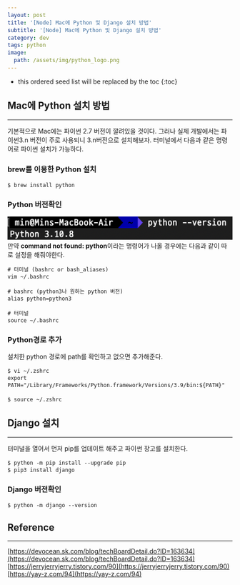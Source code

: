 ```yaml
---
layout: post
title: '[Node] Mac에 Python 및 Django 설치 방법'
subtitle: '[Node] Mac에 Python 및 Django 설치 방법'
category: dev
tags: python
image:
  path: /assets/img/python_logo.png
---
```


<!-- prettier-ignore -->
* this ordered seed list will be replaced by the toc 
{:toc}

## Mac에 Python 설치 방법

---

기본적으로 Mac에는 파이썬 2.7 버전이 깔려있을 것이다. 그러나 실제 개발에서는 파이썬3.n 버전이 주로 사용되니 3.n버전으로 설치해보자. 터미널에서 다음과 같은 명령어로 파이썬 설치가 가능하다.

### brew를 이용한 Python 설치

```
$ brew install python
```

### Python 버전확인

![python_version](/assets/img/development/2022/11/14/python_version.png)  
만약 **command not found: python**이라는 명령어가 나올 경우에는 다음과 같이 따로 설정을 해줘야한다.

```
# 터미널 (bashrc or bash_aliases)
vim ~/.bashrc

# bashrc (python3나 원하는 python 버전)
alias python=python3

# 터미널
source ~/.bashrc
```

### Python경로 추가

설치한 python 경로에 path를 확인하고 없으면 추가해준다.

```
$ vi ~/.zshrc
export PATH="/Library/Frameworks/Python.framework/Versions/3.9/bin:${PATH}"

$ source ~/.zshrc
```

## Django 설치

---

터미널을 열어서 먼저 pip를 업데이트 해주고 파이썬 장고를 설치한다.

```
$ python -m pip install --upgrade pip
$ pip3 install django
```

### Django 버전확인

```
$ python -m django --version
```

## Reference

---

[https://devocean.sk.com/blog/techBoardDetail.do?ID=163634](https://devocean.sk.com/blog/techBoardDetail.do?ID=163634)  
[https://jerryjerryjerry.tistory.com/90](https://jerryjerryjerry.tistory.com/90)  
[https://yay-z.com/94](https://yay-z.com/94)
